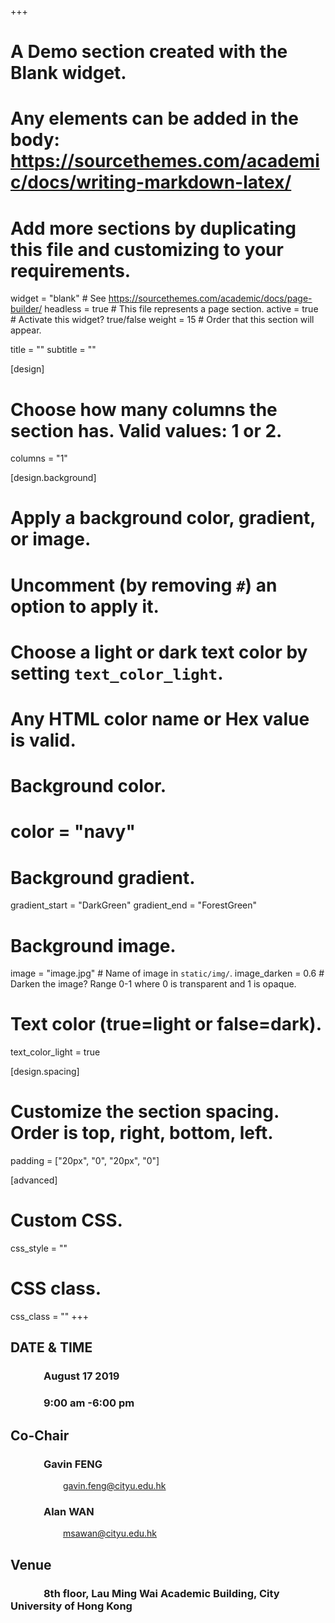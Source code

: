 +++
# A Demo section created with the Blank widget.
# Any elements can be added in the body: https://sourcethemes.com/academic/docs/writing-markdown-latex/
# Add more sections by duplicating this file and customizing to your requirements.

widget = "blank"  # See https://sourcethemes.com/academic/docs/page-builder/
headless = true  # This file represents a page section.
active = true  # Activate this widget? true/false
weight = 15  # Order that this section will appear.

title = ""
subtitle = ""

[design]
  # Choose how many columns the section has. Valid values: 1 or 2.
  columns = "1"

[design.background]
  # Apply a background color, gradient, or image.
  #   Uncomment (by removing `#`) an option to apply it.
  #   Choose a light or dark text color by setting `text_color_light`.
  #   Any HTML color name or Hex value is valid.

  # Background color.
  # color = "navy"
  
  # Background gradient.
  gradient_start = "DarkGreen"
  gradient_end = "ForestGreen"
  
  # Background image.
   image = "image.jpg"  # Name of image in `static/img/`.
   image_darken = 0.6  # Darken the image? Range 0-1 where 0 is transparent and 1 is opaque.

  # Text color (true=light or false=dark).
  text_color_light = true

[design.spacing]
  # Customize the section spacing. Order is top, right, bottom, left.
  padding = ["20px", "0", "20px", "0"]

[advanced]
 # Custom CSS. 
 css_style = ""
 
 # CSS class.
 css_class = ""
+++
## DATE & TIME

### &emsp;&emsp;&emsp;     August 17 2019
###    &emsp;&emsp;&emsp;     9:00 am -6:00 pm

## Co-Chair

### &emsp;&emsp;&emsp;              Gavin FENG 
&emsp;&emsp;&emsp;&emsp;&emsp;&emsp;gavin.feng@cityu.edu.hk
###   &emsp;&emsp;&emsp;          Alan WAN 
&emsp;&emsp;&emsp;&emsp;&emsp;&emsp;msawan@cityu.edu.hk

## Venue

###     &emsp;&emsp;&emsp;     8th floor, Lau Ming Wai Academic Building, City University of Hong Kong
